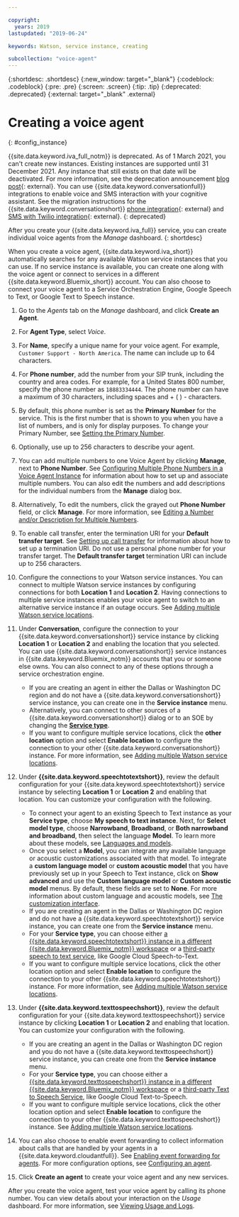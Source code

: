 ```yaml
---

copyright:
  years: 2019
lastupdated: "2019-06-24"

keywords: Watson, service instance, creating

subcollection: "voice-agent"
---
```


{:shortdesc: .shortdesc}
{:new_window: target="_blank"}
{:codeblock: .codeblock}
{:pre: .pre}
{:screen: .screen}
{:tip: .tip}
{:deprecated: .deprecated}
{:external: target="_blank" .external}


# Creating a voice agent
{: #config_instance}

{{site.data.keyword.iva_full_notm}} is deprecated. As of 1 March 2021, you can't create new instances. Existing instances are supported until 31 December 2021. Any instance that still exists on that date will be deactivated. For more information, see the deprecation announcement [blog post](https://community.ibm.com/community/user/watsonapps/blogs/mitch-mason1/2021/02/08/announcing-voice-agent-with-watson-deprecation){: external}. You can use {{site.data.keyword.conversationfull}} integrations to enable voice and SMS interaction with your cognitive assistant. See the migration instructions for the {{site.data.keyword.conversationshort}} [phone integration](/docs/assistant?topic=assistant-deploy-phone#deploy-phone-migrate-from-va){: external} and [SMS with Twilio integration](/docs/assistant?topic=assistant-deploy-sms#deploy-sms-migrate-from-va){: external}.
{: deprecated}

After you create your {{site.data.keyword.iva_full}} service, you can create individual voice agents from the _Manage_ dashboard.
{: shortdesc}

When you create a voice agent, {{site.data.keyword.iva_short}} automatically searches for any available Watson service instances that you can use. If no service instance is available, you can create one along with the voice agent or connect to services in a different {{site.data.keyword.Bluemix_short}} account. You can also choose to connect your voice agent to a Service Orchestration Engine, Google Speech to Text, or Google Text to Speech instance.

1. Go to the _Agents_ tab on the _Manage_ dashboard, and click **Create an Agent**.

1. For **Agent Type**, select _Voice_.

1. For **Name**, specify a unique name for your voice agent. For example, `Customer Support - North America`. The name can include up to 64 characters.

1. For **Phone number**, add the number from your SIP trunk, including the country and area codes. For example, for a United States 800 number, specify the phone number as `18883334444`. The phone number can have a maximum of 30 characters, including spaces and + ( ) - characters.

1. By default, this phone number is set as the **Primary Number** for the service. This is the first number that is shown to you when you have a list of numbers, and is only for display purposes. To change your Primary Number, see [Setting the Primary Number](/docs/voice-agent?topic=voice-agent-multi_num#primary_num).

1. Optionally, use up to 256 characters to describe your agent.

1. You can add multiple numbers to one Voice Agent by clicking **Manage**, next to **Phone Number**. See [Configuring Multiple Phone Numbers in a Voice Agent Instance](/docs/voice-agent?topic=voice-agent-multi_num) for information about how to set up and associate multiple numbers. You can also edit the numbers and add descriptions for the individual numbers from the **Manage** dialog box.
    
1. Alternatively, To edit the numbers, click the grayed out **Phone Number** field, or click **Manage**. For more information, see [Editing a Number and/or Description for Multiple Numbers](/docs/voice-agent?topic=voice-agent-multi_num#edit_num).
    
1. To enable call transfer, enter the termination URI for your **Default transfer target**. See [Setting up call transfer](/docs/voice-agent?topic=voice-agent-call-transfer) for information about how to set up a termination URI. Do not use a personal phone number for your transfer target. The **Default transfer target** termination URI can include up to 256 characters.
    
1. Configure the connections to your Watson service instances. You can connect to multiple Watson service instances by configuring connections for both **Location 1** and **Location 2**. Having connections to multiple service instances enables your voice agent to switch to an alternative service instance if an outage occurs. See [Adding multiple Watson service locations](/docs/voice-agent?topic=voice-agent-disaster-recovery#add_location).
    
1. Under **Conversation**, configure the connection to your {{site.data.keyword.conversationshort}} service instance by clicking **Location 1** or **Location 2** and enabling the location that you selected. You can use {{site.data.keyword.conversationshort}} service instances in {{site.data.keyword.Bluemix_notm}} accounts that you or someone else owns. You can also connect to any of these options through a service orchestration engine.
    
   * If you are creating an agent in either the Dallas or Washington DC region and do not have a {{site.data.keyword.conversationshort}} service instance, you can create one in the **Service instance** menu.
   * Alternatively, you can connect to other sources of a {{site.data.keyword.conversationshort}} dialog or to an SOE by changing the [**Service type**](/docs/voice-agent?topic=voice-agent-other_service#other_service).
   * If you want to configure multiple service locations, click the **other location** option and select **Enable location** to configure the connection to your other {{site.data.keyword.conversationshort}} instance. For more information, see [Adding multiple Watson service locations](/docs/voice-agent?topic=voice-agent-disaster-recovery#add_location).
    
1. Under **{{site.data.keyword.speechtotextshort}}**, review the default configuration for your {{site.data.keyword.speechtotextshort}} service instance by selecting **Location 1** or **Location 2** and enabling that location. You can customize your configuration with the following.
   * To connect your agent to an existing Speech to Text instance as your **Service type**, choose **My speech to text instance**. Next, for **Select model type**, choose **Narrowband**, **Broadband**, or **Both narrowband and broadband**, then select the language **Model**. To learn more about these models, see [Languages and models](/docs/speech-to-text?topic=speech-to-text-models).
   * Once you select a **Model**, you can integrate any available language or acoustic customizations associated with that model. To integrate a **custom language model** or **custom acoustic model** that you have previously set up in your Speech to Text instance, click on **Show advanced** and use the **Custom language model** or **Custom acoustic model** menus. By default, these fields are set to **None**. For more information about custom language and acoustic models, see [The customization interface](/docs/speech-to-text?topic=speech-to-text-customization).
   * If you are creating an agent in the Dallas or Washington DC region and do not have a {{site.data.keyword.speechtotextshort}} service instance, you can create one from the **Service instance** menu.
   * For your **Service type**, you can choose either [a {{site.data.keyword.speechtotextshort}} instance in a different {{site.data.keyword.Bluemix_notm}} workspace](/docs/voice-agent?topic=voice-agent-other_service) or a [third-party speech to text service](/docs/voice-agent?topic=voice-agent-third-party#third-party), like Google Cloud Speech-to-Text.
   * If you want to configure multiple service locations, click the other location option and select **Enable location** to configure the connection to your other {{site.data.keyword.speechtotextshort}} instance. For more information, see [Adding multiple Watson service locations](/docs/voice-agent?topic=voice-agent-disaster-recovery).
    
1. Under **{{site.data.keyword.texttospeechshort}}**, review the default configuration for your {{site.data.keyword.texttospeechshort}} service instance by clicking **Location 1** or **Location 2** and enabling that location. You can customize your configuration with the following.
   * If you are creating an agent in the Dallas or Washington DC region and you do not have a {{site.data.keyword.texttospeechshort}} service instance, you can create one from the **Service instance** menu.
   * For your **Service type**, you can choose either a [{{site.data.keyword.texttospeechshort}} instance in a different {{site.data.keyword.Bluemix_notm}} workspace](/docs/voice-agent?topic=voice-agent-other_service) or a [third-party Text to Speech Service](/docs/voice-agent?topic=voice-agent-third-party), like Google Cloud Text-to-Speech.
   * If you want to configure multiple service locations, click the other location option and select **Enable location** to configure the connection to your other {{site.data.keyword.texttospeechshort}} instance. See [Adding multiple Watson service locations](/docs/voice-agent?topic=voice-agent-disaster-recovery).
      
1. You can also choose to enable event forwarding to collect information about calls that are handled by your agents in a {{site.data.keyword.cloudantfull}}. See [Enabling event forwarding for agents](/docs/voice-agent?topic=voice-agent-event_forwarding). For more configuration options, see [Configuring an agent](/docs/voice-agent?topic=voice-agent-managing#configure_va).

1. Click **Create an agent** to create your voice agent and any new services.

After you create the voice agent, test your voice agent by calling its phone number. You can view details about your interaction on the _Usage_ dashboard. For more information, see [Viewing Usage and Logs](/docs/voice-agent?topic=voice-agent-logging).   
